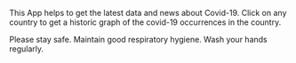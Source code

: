 This App helps to get the latest data and news about Covid-19.
Click on any country to get a historic graph of the covid-19 occurrences in the country.

Please stay safe.
Maintain good respiratory hygiene.
Wash your hands regularly.